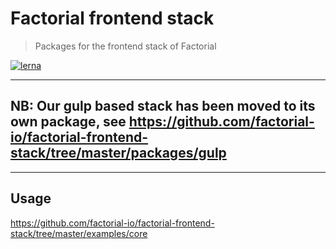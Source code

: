 # Factorial frontend stack

> Packages for the frontend stack of Factorial

[![lerna](https://img.shields.io/badge/maintained%20with-lerna-cc00ff.svg)](https://lernajs.io/)

---

## NB: Our gulp based stack has been moved to its own package, see https://github.com/factorial-io/factorial-frontend-stack/tree/master/packages/gulp

---

## Usage

https://github.com/factorial-io/factorial-frontend-stack/tree/master/examples/core